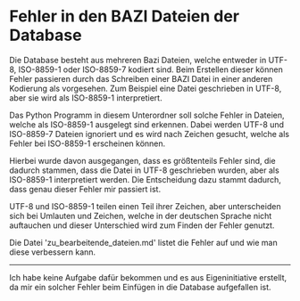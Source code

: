 # Fehler in den BAZI Dateien der Database

Die Database besteht aus mehreren Bazi Dateien, welche entweder in UTF-8, ISO-8859-1 oder ISO-8859-7 kodiert sind. Beim Erstellen dieser können Fehler passieren durch das Schreiben einer BAZI Datei in einer anderen Kodierung als vorgesehen. Zum Beispiel eine Datei geschrieben in UTF-8, aber sie wird als ISO-8859-1 interpretiert.

Das Python Programm in diesem Unterordner soll solche Fehler in Dateien, welche als ISO-8859-1 ausgelegt sind erkennen. Dabei werden UTF-8 und ISO-8859-7 Dateien ignoriert und es wird nach Zeichen gesucht, welche als Fehler bei ISO-8859-1 erscheinen können.

Hierbei wurde davon ausgegangen, dass es größtenteils Fehler sind, die dadurch stammen, dass die Datei in UTF-8 geschrieben wurden, aber als ISO-8859-1 interpretiert werden. Die Entscheidung dazu stammt dadurch, dass genau dieser Fehler mir passiert ist.

UTF-8 und ISO-8859-1 teilen einen Teil ihrer Zeichen, aber unterscheiden sich bei Umlauten und Zeichen, welche in der deutschen Sprache nicht auftauchen und dieser Unterschied wird zum Finden der Fehler genutzt.

Die Datei 'zu_bearbeitende_dateien.md' listet die Fehler auf und wie man diese verbessern kann.

---

Ich habe keine Aufgabe dafür bekommen und es aus Eigeninitiative erstellt, da mir ein solcher Fehler beim Einfügen in die Database aufgefallen ist.